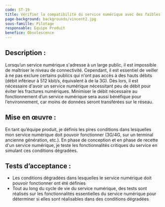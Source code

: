 ```yaml
---
code: ST-19
title: Vérifier la compatibilité du service numérique avec des faibles débits
page-background: backgrounds/vincent2.jpg
sous-famille: Pilotage
responsable: Equipe Produit
benefice: Obsolescence
---
```

## Description :

Lorsqu’un service numérique s'adresse à un large public, il est impossible de maîtriser le niveau de connectivité. Cependant, il est essentiel de veiller à ne pas exclure certains publics qui n'ont pas accès à des hauts débits (débit inférieur à 512 kbit/s, équivalent à de la 3G). Dès lors, il est nécessaire d'avoir un service numérique nécessitant peu de débit pour éviter les fractures numériques. Minimiser le débit nécessaire au fonctionnement d’un service numérique sera aussi bénéfique pour l’environnement, car moins de données seront transférées sur le réseau.

## Mise en œuvre :

En tant qu’équipe produit, je définis les pires conditions dans lesquelles mon service numérique doit pouvoir fonctionner (3G/4G, sur un terminal ancienne génération, etc.).
En phase de conception et en phase de recette d'un service numérique, je teste les fonctionnalités critiques du service en simulant ces conditions dégradées.

## Tests d’acceptance :

- Les conditions dégradées dans lesquelles le service numérique doit pouvoir fonctionner ont été définies
- Tout au long du cycle de vie du service numérique, des tests sont réalisés sur les fonctionnalités essentielles du service numérique pour déterminer si elles sont réalisables dans des conditions dégradées
